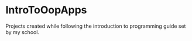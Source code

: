# IntroToOopApps
Projects created while following the introduction to programming guide set by my school.
